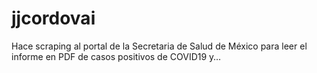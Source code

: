 # jjcordovai
Hace scraping al portal de la Secretaria de Salud de México para leer el informe en PDF de casos positivos de COVID19 y…
